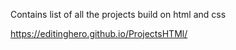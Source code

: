Contains list of all the projects build on html and css

https://editinghero.github.io/ProjectsHTMl/
